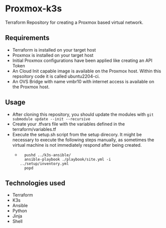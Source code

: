 # Proxmox-k3s

Terraform Repository for creating a Proxmox based virtual network.

Requirements
------------
* Terraform is installed on your target host
* Proxmox is installed on your target host
* Initial Proxmox configurations have been applied like creating an API Token
* An Cloud Init capable image is available on the Proxmox host. Within this repsoitory code it is called ubuntu2204-ci.
* An OVS Bridge with name vmbr10 with internet access is available on the Proxmox host.

Usage
-----
* After cloning this repository, you should update the modules with `git submodule update --init --recursive`
* Create your .tfvars file with the variables defined in the terraform/variables.tf
* Execute the setup.sh script from the setup direcory. It might be necessary to execute the following steps manually, as sometimes the virtual machine is not immediately respond after being created.
    * ```shell
        pushd ../k3s-ansible/
        ansible-playbook ./playbook/site.yml -i ../setup/inventory.yml
        popd 
        ```

Technologies used
-----

* Terraform
* K3s
* Ansible
* Python
* Jinja
* Shell
